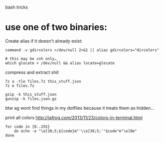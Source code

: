 bash tricks

# use one of two binaries:
Create alias if it doesn't already exist:

    command -v gdircolors >/dev/null 2>&1 || alias gdircolors="dircolors"

	# this may be zsh only…
    which glocate > /dev/null && alias locate=glocate


compress and extract shit

	7z a -tle files.7z this_stuff.json
	7z e files.7z

	gzip -k this_stuff.json
	gunzip -k files.json.gz


btw ag wont find things in my dotfiles because it treats them as hidden...


print all colors
http://jafrog.com/2013/11/23/colors-in-terminal.html

	for code in {0..255}
		do echo -e "\e[38;5;${code}m"'\\e[38;5;'"$code"m"\e[0m"
	done

